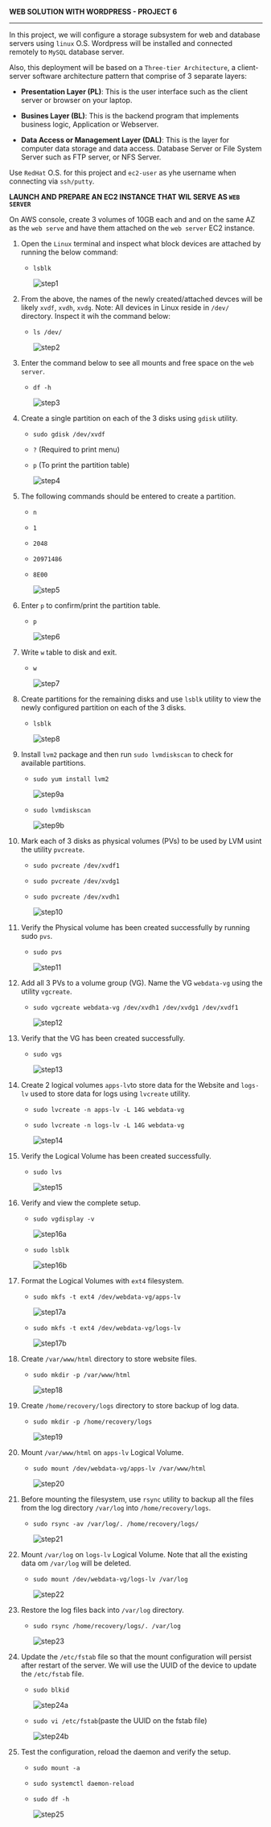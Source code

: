**WEB SOLUTION WITH WORDPRESS - PROJECT 6**
___

In this project, we will configure a storage subsystem for web and database servers using `linux` O.S. Wordpress will be installed and connected remotely to `MySQL` database server. 

Also, this deployment will be based on a `Three-tier Architecture`, a client-server software architecture pattern that comprise of 3 separate layers:

- **Presentation Layer (PL)**: This is the user interface such as the client server or browser on your laptop.

- **Busines Layer (BL)**: This is the backend program that implements business logic, Application or Webserver.

- **Data Access or Management Layer (DAL)**: This is the layer for computer data storage and data access. Database Server or File System Server such as FTP server, or NFS Server.

Use `RedHat` O.S. for this project and `ec2-user` as yhe username when connecting via `ssh/putty`.

**LAUNCH AND PREPARE AN EC2 INSTANCE THAT WIL SERVE AS `WEB SERVER`**

On AWS console, create 3 volumes of 10GB each and and on the same AZ as the `web serve` and have them attached on the `web server` EC2 instance.

1. Open the `Linux` terminal and inspect what block devices are attached by running the below command:
   - `lsblk`

     ![step1](./project6Pictures/step1_p6.JPG)

1. From the above, the names of the newly created/attached devces will be likely `xvdf`, `xvdh`, `xvdg`. Note: All devices in Linux reside in `/dev/` directory. Inspect it wih the command below:

   - `ls /dev/`

     ![step2](./project6Pictures/step2_p6.JPG)

1. Enter the command below to see all mounts and free space on the `web server`.

   - `df -h`

     ![step3](./project6Pictures/step3_p6.JPG)

1. Create a single partition on each of the 3 disks using `gdisk` utility.

   - `sudo gdisk /dev/xvdf`
   - `?` (Required to print menu)
   - `p` (To print the partition table)

     ![step4](./project6Pictures/step4_p6.JPG)

1.   The following commands should be entered to create a partition.
     - `n`
     - `1`
     - `2048`
     - `20971486`
     - `8E00`
    
       ![step5](./project6Pictures/step5_p6.JPG)

1. Enter `p` to confirm/print the partition table.
     - `p`
       
       ![step6](./project6Pictures/step6_p6.JPG)

1. Write `w` table to disk and exit.
     - `w`
       
       ![step7](./project6Pictures/step7_p6.JPG)

1. Create partitions for the remaining disks and use `lsblk` utility to view the newly configured partition on each of the 3 disks.
     - `lsblk`
       
       ![step8](./project6Pictures/step8_p6.JPG)

1. Install `lvm2` package and then run `sudo lvmdiskscan` to check for available partitions.
     - `sudo yum install lvm2`

       ![step9a](./project6Pictures/step9a_p6.JPG)
     - `sudo lvmdiskscan`
       
       ![step9b](./project6Pictures/step9b_p6.JPG)

1. Mark each of 3 disks as physical volumes (PVs) to be used by LVM usint the utility `pvcreate`.
     - `sudo pvcreate /dev/xvdf1`
     - `sudo pvcreate /dev/xvdg1`
     - `sudo pvcreate /dev/xvdh1`

       ![step10](./project6Pictures/step10_p6.JPG)

1. Verify the Physical volume has been created successfully by running sudo `pvs`.
     - `sudo pvs`
     
       ![step11](./project6Pictures/step11_p6.JPG)

1. Add all 3 PVs to a volume group (VG). Name the VG `webdata-vg` using the utility `vgcreate`.
     - `sudo vgcreate webdata-vg /dev/xvdh1 /dev/xvdg1 /dev/xvdf1`
     
       ![step12](./project6Pictures/step12_p6.JPG)

1. Verify that the VG has been created successfully.
     - `sudo vgs`
     
       ![step13](./project6Pictures/step13_p6.JPG)

1. Create 2 logical volumes `apps-lv`to store data for the Website and `logs-lv` used to store data for logs using `lvcreate` utility.
     - `sudo lvcreate -n apps-lv -L 14G webdata-vg`
     - `sudo lvcreate -n logs-lv -L 14G webdata-vg`
     
       ![step14](./project6Pictures/step14_p6.JPG)

1. Verify the Logical Volume has been created successfully.
     - `sudo lvs`
          
       ![step15](./project6Pictures/step15_p6.JPG)

1. Verify and view the complete setup.
     - `sudo vgdisplay -v`
          
       ![step16a](./project6Pictures/step16a_p6.JPG)

    - `sudo lsblk`

       ![step16b](./project6Pictures/step16b_p6.JPG)

1. Format the Logical Volumes with `ext4` filesystem.
     - `sudo mkfs -t ext4 /dev/webdata-vg/apps-lv`
          
       ![step17a](./project6Pictures/step17a_p6.JPG)

    - `sudo mkfs -t ext4 /dev/webdata-vg/logs-lv`
       
       ![step17b](./project6Pictures/step17b_p6.JPG)

1. Create `/var/www/html` directory to store website files.
     - `sudo mkdir -p /var/www/html`
          
       ![step18](./project6Pictures/step18_p6.JPG)

1. Create `/home/recovery/logs` directory to store backup of log data.
     - `sudo mkdir -p /home/recovery/logs`
          
       ![step19](./project6Pictures/step19_p6.JPG)

1. Mount `/var/www/html` on `apps-lv` Logical Volume.
     - `sudo mount /dev/webdata-vg/apps-lv /var/www/html`
          
       ![step20](./project6Pictures/step20_p6.JPG)

1. Before mounting the filesystem, use `rsync` utility to backup all the files from the log directory `/var/log` into `/home/recovery/logs`.
     - `sudo rsync -av /var/log/. /home/recovery/logs/`
          
       ![step21](./project6Pictures/step21_p6.JPG)

1. Mount `/var/log` on `logs-lv` Logical Volume. Note that all the existing data om `/var/log` will be deleted.

     - `sudo mount /dev/webdata-vg/logs-lv /var/log`
          
       ![step22](./project6Pictures/step22_p6.JPG)

1. Restore the log files back into `/var/log` directory.
     - `sudo rsync /home/recovery/logs/. /var/log`
          
       ![step23](./project6Pictures/step23_p6.JPG)

1. Update the `/etc/fstab` file so that the mount configuration will persist after restart of the server. We will use the UUID of the device to update the `/etc/fstab` file. 
     - `sudo blkid`
          
       ![step24a](./project6Pictures/step24a_p6.JPG)

      - `sudo vi /etc/fstab`(paste the UUID on the fstab file)
          
        ![step24b](./project6Pictures/step24b_p6.JPG)

1. Test the configuration, reload the daemon and verify the setup. 
     - `sudo mount -a`
     - `sudo systemctl daemon-reload`
     - `sudo df -h`
          
       ![step25](./project6Pictures/step24a_p6.JPG)

